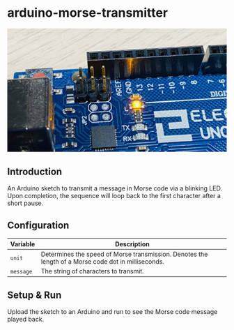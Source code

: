 # arduino-morse-transmitter

![preview](preview/arduino.jpg)

## Introduction
An Arduino sketch to transmit a message in Morse code via a blinking LED. Upon completion, the sequence will loop back to the first character after a short pause.

## Configuration
| Variable | Description |
| - | - |
| `unit` | Determines the speed of Morse transmission. Denotes the length of a Morse code dot in milliseconds. |
| `message` | The string of characters to transmit. |

## Setup & Run
Upload the sketch to an Arduino and run to see the Morse code message played back.
